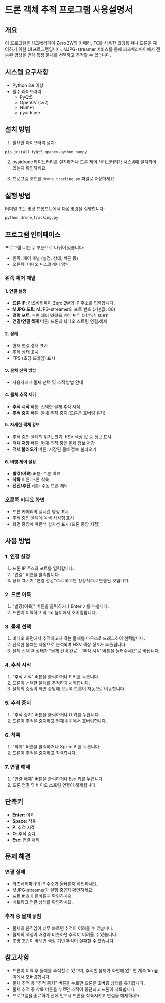 # 드론 객체 추적 프로그램 사용설명서

## 개요

이 프로그램은 라즈베리파이 Zero 2W와 카메라, FC를 사용한 코딩용 미니 드론을 제어하기 위한 UI 프로그램입니다. MJPG-streamer 서비스를 통해 라즈베리파이에서 전송된 영상을 받아 특정 물체를 선택하고 추적할 수 있습니다.

## 시스템 요구사항

- Python 3.6 이상
- 필수 라이브러리:
  - PyQt5
  - OpenCV (cv2)
  - NumPy
  - pyaidrone

## 설치 방법

1. 필요한 라이브러리 설치:
```bash
pip install PyQt5 opencv-python numpy
```

2. pyaidrone 라이브러리를 설치하거나 드론 제어 라이브러리가 시스템에 설치되어 있는지 확인하세요.

3. 프로그램 코드를 `drone_tracking.py` 파일로 저장하세요.

## 실행 방법

터미널 또는 명령 프롬프트에서 다음 명령을 실행합니다:

```bash
python drone_tracking.py
```

## 프로그램 인터페이스

프로그램 UI는 두 부분으로 나뉘어 있습니다:
- 왼쪽: 제어 패널 (설정, 상태, 버튼 등)
- 오른쪽: 비디오 디스플레이 영역

### 왼쪽 제어 패널

#### 1. 연결 설정
- **드론 IP**: 라즈베리파이 Zero 2W의 IP 주소를 입력합니다.
- **MJPG 포트**: MJPG-streamer의 포트 번호 (기본값: 80)
- **명령 포트**: 드론 제어 명령을 위한 포트 (기본값: 8081)
- **연결/연결 해제** 버튼: 드론과 비디오 스트림 연결/해제

#### 2. 상태
- 현재 연결 상태 표시
- 추적 상태 표시
- FPS (초당 프레임) 표시

#### 3. 물체 선택 방법
- 사용자에게 물체 선택 및 추적 방법 안내

#### 4. 물체 추적 제어
- **추적 시작** 버튼: 선택한 물체 추적 시작
- **추적 중지** 버튼: 물체 추적 중지 (드론은 호버링 유지)

#### 5. 자세한 객체 정보
- 추적 중인 물체의 위치, 크기, HSV 색상 값 등 정보 표시
- **객체 저장** 버튼: 현재 추적 중인 물체 정보 저장
- **객체 불러오기** 버튼: 저장된 물체 정보 불러오기

#### 6. 비행 제어 설정
- **발강(이륙)** 버튼: 드론 이륙
- **착륙** 버튼: 드론 착륙
- **전진/후진** 버튼: 수동 드론 제어

### 오른쪽 비디오 화면
- 드론 카메라의 실시간 영상 표시
- 추적 중인 물체에 녹색 사각형 표시
- 화면 중앙에 파란색 십자선 표시 (드론 중앙 지점)

## 사용 방법

### 1. 연결 설정
1. 드론 IP 주소와 포트를 입력합니다.
2. "연결" 버튼을 클릭합니다.
3. 상태 표시가 "연결 성공"으로 바뀌면 정상적으로 연결된 것입니다.

### 2. 드론 이륙
1. "발강(이륙)" 버튼을 클릭하거나 Enter 키를 누릅니다.
2. 드론이 이륙하고 약 1m 높이에서 호버링합니다.

### 3. 물체 선택
1. 비디오 화면에서 추적하고자 하는 물체를 마우스로 드래그하여 선택합니다.
2. 선택한 물체는 자동으로 분석되며 HSV 색상 정보가 추출됩니다.
3. 물체 선택 후 상태가 "물체 선택 완료 - '추적 시작' 버튼을 눌러주세요"로 바뀝니다.

### 4. 추적 시작
1. "추적 시작" 버튼을 클릭하거나 P 키를 누릅니다.
2. 드론이 선택한 물체를 추적하기 시작합니다.
3. 물체의 중심이 화면 중앙에 오도록 드론이 자동으로 이동합니다.

### 5. 추적 중지
1. "추적 중지" 버튼을 클릭하거나 O 키를 누릅니다.
2. 드론이 추적을 중지하고 현재 위치에서 호버링합니다.

### 6. 착륙
1. "착륙" 버튼을 클릭하거나 Space 키를 누릅니다.
2. 드론이 추적을 중지하고 착륙합니다.

### 7. 연결 해제
1. "연결 해제" 버튼을 클릭하거나 Esc 키를 누릅니다.
2. 드론 연결 및 비디오 스트림 연결이 해제됩니다.

## 단축키

- **Enter**: 이륙
- **Space**: 착륙
- **P**: 추적 시작
- **O**: 추적 중지
- **Esc**: 연결 해제

## 문제 해결

### 연결 실패
- 라즈베리파이의 IP 주소가 올바른지 확인하세요.
- MJPG-streamer가 실행 중인지 확인하세요.
- 포트 번호가 올바른지 확인하세요.
- 네트워크 연결 상태를 확인하세요.

### 추적 중 물체 놓침
- 물체의 움직임이 너무 빠르면 추적이 어려울 수 있습니다.
- 물체의 색상이 배경과 비슷하면 추적이 어려울 수 있습니다.
- 조명 조건이 바뀌면 색상 기반 추적이 실패할 수 있습니다.

## 참고사항

- 드론이 이륙 후 물체를 추적할 수 있으며, 추적할 물체가 화면에 없으면 계속 1m 높이에서 호버링합니다.
- 물체 추적 중 "추적 중지" 버튼을 누르면 드론은 호버링 상태를 유지합니다.
- 물체 추적 중 착륙 버튼을 누르면 추적이 중단되고 드론이 착륙합니다.
- 프로그램을 종료하기 전에 반드시 드론을 착륙시키고 연결을 해제하세요.
